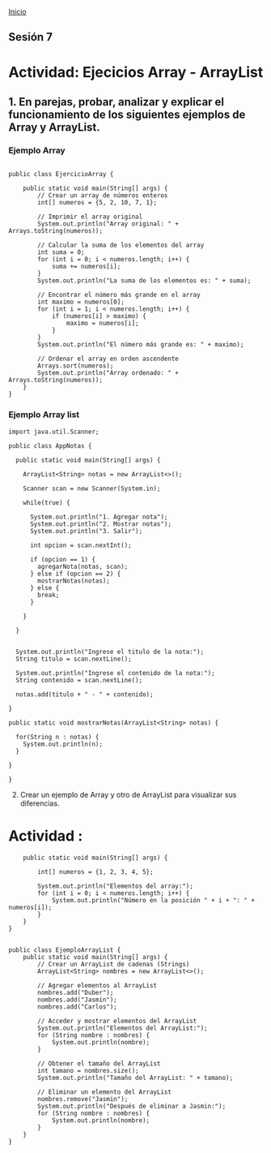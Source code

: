 <!-- No borrar o modificar -->
[Inicio](./index.md)

## Sesión 7 


<!-- Su documentación aquí -->
# Actividad: Ejecicios Array - ArrayList
## 1. En parejas, probar, analizar y explicar el funcionamiento de los siguientes ejemplos de Array y ArrayList.
### Ejemplo Array

``` import java.util.Arrays;

public class EjercicioArray {

    public static void main(String[] args) {
        // Crear un array de números enteros
        int[] numeros = {5, 2, 10, 7, 1};

        // Imprimir el array original
        System.out.println("Array original: " + Arrays.toString(numeros));

        // Calcular la suma de los elementos del array
        int suma = 0;
        for (int i = 0; i < numeros.length; i++) {
            suma += numeros[i];
        }
        System.out.println("La suma de los elementos es: " + suma);

        // Encontrar el número más grande en el array
        int maximo = numeros[0];
        for (int i = 1; i < numeros.length; i++) {
            if (numeros[i] > maximo) {
                maximo = numeros[i];
            }
        }
        System.out.println("El número más grande es: " + maximo);

        // Ordenar el array en orden ascendente
        Arrays.sort(numeros);
        System.out.println("Array ordenado: " + Arrays.toString(numeros));
    }
}
```

### Ejemplo Array list

```import java.util.ArrayList; 
import java.util.Scanner;

public class AppNotas {

  public static void main(String[] args) {

    ArrayList<String> notas = new ArrayList<>();
    
    Scanner scan = new Scanner(System.in);

    while(true) {

      System.out.println("1. Agregar nota");  
      System.out.println("2. Mostrar notas");
      System.out.println("3. Salir");

      int opcion = scan.nextInt();

      if (opcion == 1) {
        agregarNota(notas, scan);  
      } else if (opcion == 2) {
        mostrarNotas(notas);
      } else {
        break;
      }

    }

  }
```

  ```public static void agregarNota(ArrayList<String> notas, Scanner scan) {
    
    System.out.println("Ingrese el titulo de la nota:");
    String titulo = scan.nextLine();
    
    System.out.println("Ingrese el contenido de la nota:");
    String contenido = scan.nextLine();
    
    notas.add(titulo + " - " + contenido);

  }

  public static void mostrarNotas(ArrayList<String> notas) {

    for(String n : notas) {
      System.out.println(n);
    }

  }

}
```
2. Crear un ejemplo de Array y otro de ArrayList para visualizar sus diferencias.

# Actividad :

```public class EjemploArray {
    public static void main(String[] args) {
        
        int[] numeros = {1, 2, 3, 4, 5};

        System.out.println("Elementos del array:");
        for (int i = 0; i < numeros.length; i++) {
            System.out.println("Número en la posición " + i + ": " + numeros[i]);
        }
    }
}
```
```import java.util.ArrayList;

public class EjemploArrayList {
    public static void main(String[] args) {
        // Crear un ArrayList de cadenas (Strings)
        ArrayList<String> nombres = new ArrayList<>();

        // Agregar elementos al ArrayList
        nombres.add("Duber");
        nombres.add("Jasmin");
        nombres.add("Carlos");

        // Acceder y mostrar elementos del ArrayList
        System.out.println("Elementos del ArrayList:");
        for (String nombre : nombres) {
            System.out.println(nombre);
        }

        // Obtener el tamaño del ArrayList
        int tamano = nombres.size();
        System.out.println("Tamaño del ArrayList: " + tamano);

        // Eliminar un elemento del ArrayList
        nombres.remove("Jasmin");
        System.out.println("Después de eliminar a Jasmin:");
        for (String nombre : nombres) {
            System.out.println(nombre);
        }
    }
}
```





